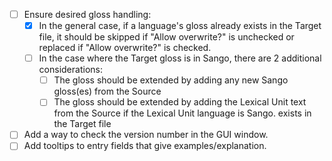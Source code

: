 - [ ] Ensure desired gloss handling:
  - [x] In the general case, if a language's gloss already exists in the Target 
    file, it should be skipped if "Allow overwrite?" is unchecked or replaced if
    "Allow overwrite?" is checked.
  - [ ] In the case where the Target gloss is in Sango, there are 2 additional
    considerations:
    - [ ] The gloss should be extended by adding any new Sango gloss(es) from the Source
    - [ ] The gloss should be extended by adding the Lexical Unit text from the
      Source if the Lexical Unit language is Sango.
    exists in the Target file
- [ ] Add a way to check the version number in the GUI window.
- [ ] Add tooltips to entry fields that give examples/explanation.
